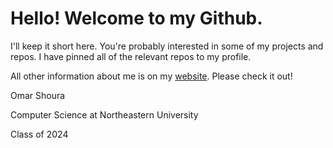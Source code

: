 # Hello! Welcome to my Github.

I'll keep it short here. You're probably interested in some of my projects and repos. I have pinned all of the relevant repos to my profile.

All other information about me is on my [website](https://omarshoura.com). Please check it out!

Omar Shoura

Computer Science at Northeastern University

Class of 2024
